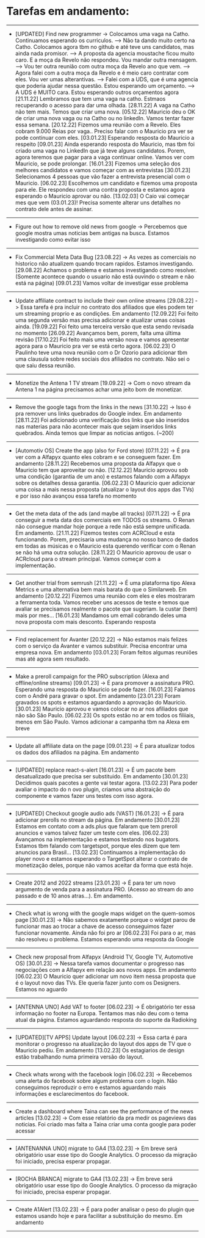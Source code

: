 # Tarefas em andamento:
---
- [UPDATED] Find new programmer
  -> Colocamos uma vaga na Catho. Continuamos esperando os curriculos.
  --> Não ta dando muito certo na Catho. Colocamos agora tbm no github e até teve uns candidatos, mas ainda nada promisor.
  --> A proposta da agencia moustache ficou muito caro. E a moça da Revelo não respondeu. Vou mandar outra mensagem.
  --> Vou ter outra reunião com outra moça da Revelo ano que vem.
  --> Agora falei com a outra moça da Revelo e é meio caro contratar com eles. Vou ver umas alterantivas.
  --> Falei com a UDS, que é uma agencia que poderia ajudar nessa questão. Estou esperando um orçamento.
  --> A UDS é MUITO cara. Estou esperando outros orçamentos agora
  [21.11.22] Lembramos que tem uma vaga na catho. Estmaos recuperando o acesso para dar uma olhada.
  [28.11.22] A vaga na Catho não tem mais. Temos que criar uma nova.
  [05.12.22] Mauricio deu o OK de criar uma nova vaga ou na Catho ou no linkedIn. Vamos tentar fazer essa semana.
  [20.12.22] Fizemos uma reunião com a Revelo. Eles cobram 9.000 Reias por vaga.. Preciso falar com o Mauricio pra ver se pode continuar com eles.
  [03.01.23] Esperando resposta do Mauricio a respeito
  [09.01.23] Ainda esperando resposta do Mauricio, mas tbm foi criado uma vaga no LinkedIn que já teve alguns candidatos. Porem, agora teremos que pagar para a vaga continuar online. Vamos ver com Mauricio, se pode prolongar.
  [16.01.23] Fizemos uma seleção dos melhores candidatos e vamos começar com as entrevistas
  [30.01.23] Selecionamos 4 pessoas que vão fazer a entrevista presencial com o Mauricio.
  [06.02.23] Escolhemos um candidato e fizemos uma proposta para ele. Ele respondeu com uma contra proposta e estamos agora esperando o Mauricio aprovar ou não.
  [13.02.03] O Caio vai começar mes que vem (03.01.23)! Precisa somente alterar uns detalhes no contrato dele antes de assinar.
---
- Figure out how to remove old news from google
  -> Percebemos que google mostra umas noticias bem antigas na busca. Estamos investigando como evitar isso
---
- Fix Commercial Meta Data Bug [23.08.22]
  -> As vezes as comerciais no historico não atualizem quando trocam rapidos. Estamos investigando.
  [29.08.22] Achamos o problema e estamos investigando como resolver. (Somente acontece quando o usuario não está ouvindo o stream e não está na página)
  [09.01.23] Vamos voltar de investigar esse problema
---
- Update affiliate contract to include their own online streams [29.08.22]
  -> Essa tarefa é pra incluir no contrato dos afiliados que eles podem ter um streaming proprio e as condições. Em andamento
  [12.09.22] Foi feito uma segunda versão mas precisa adicionar e atualizar umas coisas ainda.
  [19.09.22] Foi feito uma terceira versão que esta sendo revisada no momento
  [26.09.22] Avançamos bem, porem, falta uma última revisão
  [17.10.22] Foi feito mais uma versão nova e vamos apresentar agora para o Mauricio pra ver se está certo agora.
  [06.02.23] O Paulinho teve uma nova reunião com o Dr Ozorio para adicionar tbm uma clausula sobre redes sociais dos afiliados no contrato. Não sei o que saiu dessa reunião.
---
- Monetize the Antena 1 TV stream [19.09.22]
  -> Com o novo stream da Antena 1 na página precisamos achar uma jeito bom de monetizar.
---
- Remove the google tags from the links in the news [31.10.22]
  -> Isso é pra remover uns links quebrados do Google index. Em andamento
  [28.11.22] Foi adicionado uma verificação dos links que são inseridos nas materias para não acontecer mais que sejam inseridos links quebrados. Ainda temos que limpar as noticias antigos. (~200)
---
- [Automotiv OS] Create the app (also for Ford store) [07.11.22]
  -> É pra ver com a Alfapyx quanto eles cobram e se conseguem fazer. Em andamento
  [28.11.22] Recebemos uma proposta da Alfapyx que o Mauricio tem que aproveitar ou não.
  [12.12.22] Mauricio aprovou sob uma condição (garantia de um ano) e estamos falando com a Alfapyx sobre os detalhes dessa garantia.
  [06.02.23] O Mauricio quer adicionar uma coisa a mais nessa proposta (atualizar o layout dos apps das TVs) e por isso não avançou essa tarefa no momento
---
- Get the meta data of the ads (and maybe all tracks) [07.11.22]
  -> É pra conseguir a meta data dos comerciais em TODOS os streams. O Renan não consegue mandar hoje porque a rede não está sempre unificada. Em andamento.
  [21.11.22] Fizemos testes com ACRCloud e esta funcionando. Porem, precisaria uma mudança no nosso banco de dados em todas as músicas e o Mauricio esta querendo verificar com o Renan se não há uma outra solução.
  [28.11.22] O Mauricio aprovou de usar o ACRcloud para o stream principal. Vamos começar com a implementação.
---
- Get another trial from semrush [21.11.22]
  -> É uma plataforma tipo Alexa Metrics e uma alternativa bem mais barata do que o Similarweb. Em andamento
  [20.12.22] Fizemos uma reunião com eles e eles mostraram a ferramenta toda. Vamos receber uns acessos de teste e temos que avaliar se precisamos realmente o pacote que sugeriam. Ia custar (bem) mais por mes…
  [16.01.23] Mandamos um email cobrando deles uma nova proposta com mais desconto. Esperando resposta
---
- Find replacement for Avanter [20.12.22]
  -> Não estamos mais felizes com o serviço da Avanter e vamos substituir. Precisa encontrar uma empresa nova. Em andamento
  [03.01.23] Foram feitos algumas reuniões mas até agora sem resultado.
---
- Make a preroll campaign for the PRO subscription (Alexa and offline/online streams) [09.01.23]
  -> É para promover a assinatura PRO. Esperando uma resposta do Mauricio se pode fazer.
  [16.01.23] Falamos com o André para gravar o spot. Em andamento
  [23.01.23] Foram gravados os spots e estamos aguardando a aprovação do Mauricio.
  [30.01.23] Mauricio aprovou e vamos colocar no ar nos afiliados que não são São Paulo.
  [06.02.23] Os spots estão no ar em todos os filiiais, menos em São Paulo. Vamos adicionar a campanha tbm na Alexa em breve
---
- Update all affiliate data on the page [09.01.23]
  -> É para atualizar todos os dados dos afiliados na página. Em andamento
---
- [UPDATED] replace react-s-alert [16.01.23]
  -> É um pacote bem desatualizado que precisa ser substituido. Em andamento
  [30.01.23] Decidimos quais pacotes a gente vai testar agora.
  [13.02.23] Para poder avaliar o impacto do n ovo plugin, criamos uma abstraição do componente e vamos fazer uns testes com isso agora.
---
- [UPDATED] Checkout google audio ads (VAST) [16.01.23]
  -> É para adicionar prerolls no stream da página. Em andamento
  [30.01.23] Estamos em contato com a ads.plus que falaram que tem preroll anuncios e vamos talvez fazer um teste com eles.
  [06.02.23] Avançamos na implementação e estamos testando nos bugators. Estamos tbm falando com targetspot, porque eles dizem que tem anuncios para Brasil…
  [13.02.23] Continuamos a implementação do player novo e estamos esperando o TargetSpot alterar o contrato de monetização deles, porque não vamos aceitar da forma que está hoje.
---
- Create 2012 and 2022 streams [23.01.23]
  -> É para ter um novo argumento de venda para a assinatura PRO. (Acesso ao stream do ano passado e de 10 anos atras…). Em andamento.
---
- Check what is wrong with the google maps widget on the quem-somos page [30.01.23]
  -> Não sabemos exatamente porque o widget parou de funcionar mas ao trocar a chave de acesso conseguimos fazer funcionar novamente. Ainda não foi pro ar
  [06.02.23] Foi para o ar, mas não resolveu o problema. Estamos esperando uma resposta da Google
---
- Check new proposal from Alfapyx (Android TV, Google TV, Automotive OS) [30.01.23]
  -> Nessa tarefa vamos documentar o progresso nas negociações com a Alfapyx em relação aos novos apps. Em andamento
  [06.02.23] O Mauricio quer adicionar um novo item nessa proposta que é o layout novo das TVs. Ele queria fazer junto com os Designers. Estamos no aguardo
---
- [ANTENNA UNO] Add VAT to footer [06.02.23]
  -> É obrigatório ter essa informação no footer na Europa. Tentamos mas não deu com o tema atual da página. Estamos aguardando resposta do suporte da Radioking
---
- [UPDATED][TV APPS] Update layout [06.02.23]
  -> Essa carta é para monitorar o progresso na atualização do layout dos apps de TV que o Mauricio pediu. Em andamento
  [13.02.23] Os estagiarios de design estão trabalhando numa primeira versão do layout.
---
- Check whats wrong with the facebook login [06.02.23]
  -> Recebemos uma alerta do facebook sobre algum problema com o login. Não conseguimos reproduzir o erro e estamos aguardando mais informações e esclarecimentos do facebook.
---
- Create a dashboard where Taina can see the performance of the news articles [13.02.23]
  -> Com esse relatório da pra medir os pageviews das noticias. Foi criado mas falta a Taina criar uma conta google para poder acessar
---
- [ANTENANNA UNO] migrate to GA4 [13.02.23]
  -> Em breve será obrigatório usar esse tipo do Google Analytics. O processo da migração foi iniciado, precisa esperar propagar.
---
- [ROCHA BRANCA] migrate to GA4 [13.02.23]
  -> Em breve será obrigatório usar esse tipo do Google Analytics. O processo da migração foi iniciado, precisa esperar propagar.
---
- Create A1Alert [13.02.23]
  -> É para poder analisar o peso do plugin que estamos usando hoje e para facilitar a substituição do mesmo. Em andamento
---
